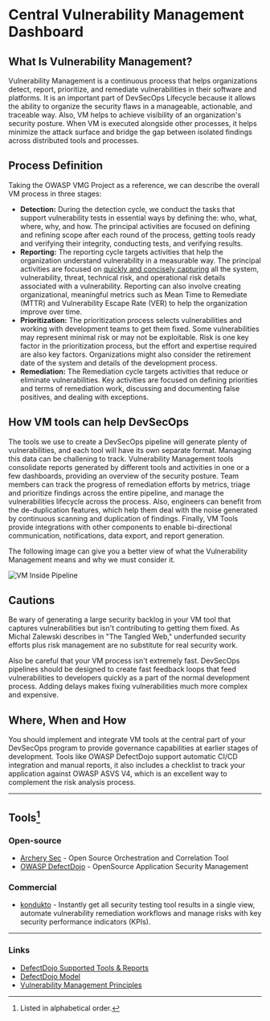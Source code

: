 # Central Vulnerability Management Dashboard

## What Is Vulnerability Management?

Vulnerability Management is a continuous process that helps organizations detect, report, prioritize, and remediate vulnerabilities in their software and platforms. It is an important part of DevSecOps Lifecycle because it allows the ability to organize the security flaws in a manageable, actionable, and traceable way. Also, VM helps to achieve visibility of an organization's security posture. When VM is executed alongside other processes, it helps minimize the attack surface and bridge the gap between isolated findings across distributed tools and processes.

## Process Definition

Taking the OWASP VMG Project as a reference, we can describe the overall VM process in three stages:

* **Detection:** During the detection cycle, we conduct the tasks that support vulnerability tests in essential ways by defining the: who, what, where, why, and how. The principal activities are focused on defining and refining scope after each round of the process, getting tools ready and verifying their integrity, conducting tests, and verifying results.
* **Reporting:** The reporting cycle targets activities that help the organization understand vulnerability in a measurable way. The principal activities are focused on [quickly and concisely capturing](https://www.linkedin.com/pulse/how-vulnerability-jeff-williams/) all the system, vulnerability, threat, technical risk, and operational risk details associated with a vulnerability. Reporting can also involve creating organizational, meaningful metrics such as Mean Time to Remediate (MTTR) and Vulnerability Escape Rate (VER) to help the organization improve over time.
* **Prioritization:** The prioritization process selects vulnerabilities and working with development teams to get them fixed. Some vulnerabilities may represent minimal risk or may not be exploitable. Risk is one key factor in the prioritization process, but the effort and expertise required are also key factors. Organizations might also consider the retirement date of the system and details of the development process.
* **Remediation:** The Remediation cycle targets activities that reduce or eliminate vulnerabilities. Key activities are focused on defining priorities and terms of remediation work, discussing and documenting false positives, and dealing with exceptions.

## How VM tools can help DevSecOps

The tools we use to create a DevSecOps pipeline will generate plenty of vulnerabilities, and each tool will have its own separate format. Managing this data can be challening to track. Vulnerability Management tools consolidate reports generated by different tools and activities in one or a few dashboards, providing an overview of the security posture. Team members can track the progress of remediation efforts by metrics, triage and prioritize findings across the entire pipeline, and manage the vulnerabilities lifecycle across the process. Also, engineers can benefit from the de-duplication features, which help them deal with the noise generated by continuous scanning and duplication of findings. Finally, VM Tools provide integrations with other components to enable bi-directional communication, notifications, data export, and report generation.

The following image can give you a better view of what the Vulnerability Management means and why we must consider it.

![VM Inside Pipeline](/current-version/assets/images/Pipeline-view.png)

## Cautions

Be wary of generating a large security backlog in your VM tool that captures vulnerabilities but isn't contributing to getting them fixed. As Michal Zalewski describes in "The Tangled Web," underfunded security efforts plus risk management are no substitute for real security work.

Also be careful that your VM process isn't extremely fast. DevSecOps pipelines should be designed to create fast feedback loops that feed vulnerabilities to developers quickly as a part of the normal development process. Adding delays makes fixing vulnerabilities much more complex and expensive.

## Where, When and How

You should implement and integrate VM tools at the central part of your DevSecOps program to provide governance capabilities at earlier stages of development. Tools like OWASP DefectDojo support automatic CI/CD integration and manual reports, it also includes a checklist to track your application against OWASP ASVS V4, which is an excellent way to complement the risk analysis process.

---

## Tools[^1]

### Open-source

* [Archery Sec](https://www.archerysec.com) - Open Source  Orchestration and Correlation Tool
* [OWASP DefectDojo](https://github.com/quay/clair) - OpenSource Application Security Management

### Commercial

* [kondukto](https://kondukto.io) - Instantly get all security testing tool results in a single view, automate vulnerability remediation workflows and manage risks with key security performance indicators (KPIs).

---

### Links

* [DefectDojo Supported Tools & Reports](https://defectdojo.github.io/django-DefectDojo/integrations/parsers/)
* [DefectDojo Model](https://defectdojo.github.io/django-DefectDojo/usage/models/)
* [Vulnerability Management Principles](https://www.tenable.com/principles/vulnerability-management-principles)

[^1]: Listed in alphabetical order.
